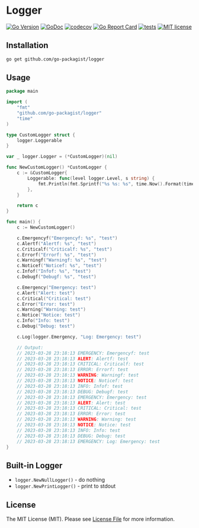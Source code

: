 # Logger

[![Go Version](https://badgen.net/github/release/go-packagist/logger/stable)](https://github.com/go-packagist/logger/releases)
[![GoDoc](https://pkg.go.dev/badge/github.com/go-packagist/logger)](https://pkg.go.dev/github.com/go-packagist/logger)
[![codecov](https://codecov.io/gh/go-packagist/logger/branch/master/graph/badge.svg?token=5TWGQ9DIRU)](https://codecov.io/gh/go-packagist/logger)
[![Go Report Card](https://goreportcard.com/badge/github.com/go-packagist/logger)](https://goreportcard.com/report/github.com/go-packagist/logger)
[![tests](https://github.com/go-packagist/logger/actions/workflows/go.yml/badge.svg)](https://github.com/go-packagist/logger/actions/workflows/go.yml)
[![MIT license](https://img.shields.io/badge/license-MIT-brightgreen.svg)](https://opensource.org/licenses/MIT)

## Installation

```bash
go get github.com/go-packagist/logger
```

## Usage

```go
package main

import (
	"fmt"
	"github.com/go-packagist/logger"
	"time"
)

type CustomLogger struct {
	logger.Loggerable
}

var _ logger.Logger = (*CustomLogger)(nil)

func NewCustomLogger() *CustomLogger {
	c := &CustomLogger{
		Loggerable: func(level logger.Level, s string) {
			fmt.Println(fmt.Sprintf("%s %s: %s", time.Now().Format(time.DateTime), level.UpperString(), s))
		},
	}

	return c
}

func main() {
	c := NewCustomLogger()

	c.Emergencyf("Emergencyf: %s", "test")
	c.Alertf("Alertf: %s", "test")
	c.Criticalf("Criticalf: %s", "test")
	c.Errorf("Errorf: %s", "test")
	c.Warningf("Warningf: %s", "test")
	c.Noticef("Noticef: %s", "test")
	c.Infof("Infof: %s", "test")
	c.Debugf("Debugf: %s", "test")

	c.Emergency("Emergency: test")
	c.Alert("Alert: test")
	c.Critical("Critical: test")
	c.Error("Error: test")
	c.Warning("Warning: test")
	c.Notice("Notice: test")
	c.Info("Info: test")
	c.Debug("Debug: test")

	c.Log(logger.Emergency, "Log: Emergency: test")

	// Output:
	// 2023-03-28 23:18:13 EMERGENCY: Emergencyf: test
	// 2023-03-28 23:18:13 ALERT: Alertf: test
	// 2023-03-28 23:18:13 CRITICAL: Criticalf: test
	// 2023-03-28 23:18:13 ERROR: Errorf: test
	// 2023-03-28 23:18:13 WARNING: Warningf: test
	// 2023-03-28 23:18:13 NOTICE: Noticef: test
	// 2023-03-28 23:18:13 INFO: Infof: test
	// 2023-03-28 23:18:13 DEBUG: Debugf: test
	// 2023-03-28 23:18:13 EMERGENCY: Emergency: test
	// 2023-03-28 23:18:13 ALERT: Alert: test
	// 2023-03-28 23:18:13 CRITICAL: Critical: test
	// 2023-03-28 23:18:13 ERROR: Error: test
	// 2023-03-28 23:18:13 WARNING: Warning: test
	// 2023-03-28 23:18:13 NOTICE: Notice: test
	// 2023-03-28 23:18:13 INFO: Info: test
	// 2023-03-28 23:18:13 DEBUG: Debug: test
	// 2023-03-28 23:18:13 EMERGENCY: Log: Emergency: test
}
```

## Built-in Logger

- `logger.NewNullLogger()` - do nothing
- `logger.NewPrintLogger()` - print to stdout

## License

The MIT License (MIT). Please see [License File](LICENSE) for more information.